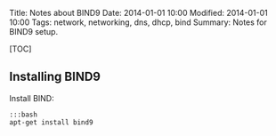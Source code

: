 Title: Notes about BIND9
Date: 2014-01-01 10:00
Modified: 2014-01-01 10:00
Tags: network, networking, dns, dhcp, bind
Summary: Notes for BIND9 setup.

[TOC]

## Installing BIND9

Install BIND:

    :::bash
    apt-get install bind9


